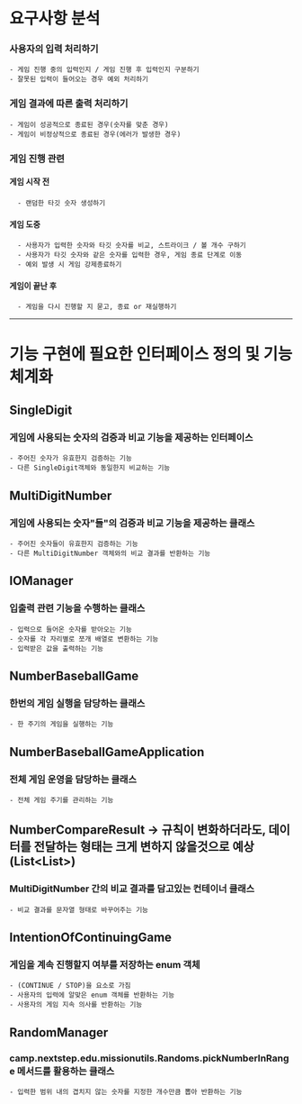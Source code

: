 # 요구사항 분석

### 사용자의 입력 처리하기
    - 게임 진행 중의 입력인지 / 게임 진행 후 입력인지 구분하기
    - 잘못된 입력이 들어오는 경우 예외 처리하기 

### 게임 결과에 따른 출력 처리하기
    - 게임이 성공적으로 종료된 경우(숫자를 맞춘 경우)
    - 게임이 비정상적으로 종료된 경우(에러가 발생한 경우)

### 게임 진행 관련
#### 게임 시작 전
      - 랜덤한 타깃 숫자 생성하기

#### 게임 도중
      - 사용자가 입력한 숫자와 타깃 숫자를 비교, 스트라이크 / 볼 개수 구하기
      - 사용자가 타깃 숫자와 같은 숫자를 입력한 경우, 게임 종료 단계로 이동
      - 예외 발생 시 게임 강제종료하기
  
#### 게임이 끝난 후
      - 게임을 다시 진행할 지 묻고, 종료 or 재실행하기
---

# 기능 구현에 필요한 인터페이스 정의 및 기능 체계화

## SingleDigit
### 게임에 사용되는 숫자의 검증과 비교 기능을 제공하는 인터페이스
    - 주어진 숫자가 유효한지 검증하는 기능
    - 다른 SingleDigit객체와 동일한지 비교하는 기능

## MultiDigitNumber
### 게임에 사용되는 숫자"들"의 검증과 비교 기능을 제공하는 클래스
    - 주어진 숫자들이 유효한지 검증하는 기능
    - 다른 MultiDigitNumber 객체와의 비교 결과를 반환하는 기능

## IOManager
### 입출력 관련 기능을 수행하는 클래스
    - 입력으로 들어온 숫자를 받아오는 기능
    - 숫자를 각 자리별로 쪼개 배열로 변환하는 기능
    - 입력받은 값을 출력하는 기능

## NumberBaseballGame
### 한번의 게임 실행을 담당하는 클래스
    - 한 주기의 게임을 실행하는 기능

## NumberBaseballGameApplication
### 전체 게임 운영을 담당하는 클래스
    - 전체 게임 주기를 관리하는 기능

## NumberCompareResult -> 규칙이 변화하더라도, 데이터를 전달하는 형태는 크게 변하지 않을것으로 예상(List<List<String>>)
### MultiDigitNumber 간의 비교 결과를 담고있는 컨테이너 클래스
    - 비교 결과를 문자열 형태로 바꾸어주는 기능

## IntentionOfContinuingGame
### 게임을 계속 진행할지 여부를 저장하는 enum 객체
    - (CONTINUE / STOP)을 요소로 가짐
    - 사용자의 입력에 알맞은 enum 객체를 반환하는 기능
    - 사용자의 게임 지속 의사를 반환하는 기능

## RandomManager
### camp.nextstep.edu.missionutils.Randoms.pickNumberInRange 메서드를 활용하는 클래스
    - 입력한 범위 내의 겹치지 않는 숫자를 지정한 개수만큼 뽑아 반환하는 기능
